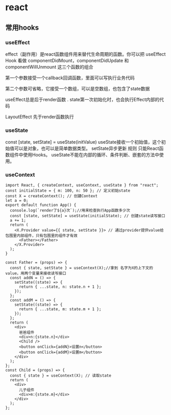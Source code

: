 # react


##  常用hooks
### useEffect

effect（副作用）是react函数组件用来替代生命周期的函数。你可以把 useEffect Hook 看做 componentDidMount，componentDidUpdate 和 componentWillUnmount 这三个函数的组合

第一个参数接受一个callback回调函数，里面可以写执行业务代码

第二个参数可省略，它接受一个数组，可以是空数组，也包含了state数据

useEffect总是后于render函数 . state第一次初始化时，也会执行Effect内部的代码

LayoutEffect 先于render函数执行

### useState
const [state, setState] = useState(initValue) useState接收一个初始值，这个初始值可以是对象，也可以是简单数据类型。
setState异步更新
规则
只能React函数组件中使用Hooks。
useState不能在内部的循环、条件判断、嵌套的方法中使用。

### useContext

```
import React, { createContext, useContext, useState } from "react";
const initialState = { m: 100, n: 50 }; // 定义初始state
const X = createContext(); // 创建Context
let a = 0;
export default function App() {
  console.log(`render了${a}次`);//用来检查执行App函数多少次
  const [state, setState] = useState(initialState); // 创建state读写接口
  a += 1;
  return (
    <X.Provider value={{ state, setState }}> // 通过provider提供value给包围里内部组件，只有包围里的组件才有效
      <Father></Father>
    </X.Provider>
  );
}

const Father = (props) => {
  const { state, setState } = useContext(X);//拿到 名字为X的上下文的value，用两个变量来接收读写接口
  const addN = () => {
    setState((state) => {
      return { ...state, n: state.n + 1 };
    });
  };
  const addM = () => {
    setState((state) => {
      return { ...state, m: state.m + 1 };
    });
  };
  return (
    <div>
      爸爸组件
      <div>n:{state.n}</div>
      <Child />
      <button onClick={addN}>设置n</button>
      <button onClick={addM}>设置m</button>
    </div>
  );
};
const Child = (props) => {
  const { state } = useContext(X); // 读取state
  return (
    <div>
      儿子组件
      <div>m:{state.m}</div>
    </div>
  );
};

```


### 